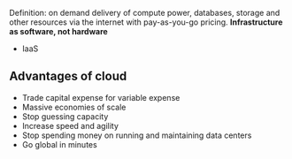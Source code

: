 Definition: on demand delivery of compute power, databases, storage and other resources via the internet with pay-as-you-go pricing. **Infrastructure as software, not hardware**
- IaaS
## Advantages of cloud
- Trade capital expense for variable expense
- Massive economies of scale
- Stop guessing capacity
- Increase speed and agility
- Stop spending money on running and maintaining data centers
- Go global in minutes

